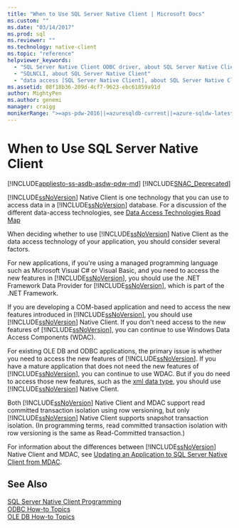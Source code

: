 ```yaml
---
title: "When to Use SQL Server Native Client | Microsoft Docs"
ms.custom: ""
ms.date: "03/14/2017"
ms.prod: sql
ms.reviewer: ""
ms.technology: native-client
ms.topic: "reference"
helpviewer_keywords: 
  - "SQL Server Native Client ODBC driver, about SQL Server Native Client ODBC driver"
  - "SQLNCLI, about SQL Server Native Client"
  - "data access [SQL Server Native Client], about SQL Server Native Client"
ms.assetid: 08f18b36-209d-4cf7-9623-ebc61859a91d
author: MightyPen
ms.author: genemi
manager: craigg
monikerRange: ">=aps-pdw-2016||=azuresqldb-current||=azure-sqldw-latest||>=sql-server-2016||=sqlallproducts-allversions||>=sql-server-linux-2017||=azuresqldb-mi-current"
---
```

# When to Use SQL Server Native Client
[!INCLUDE[appliesto-ss-asdb-asdw-pdw-md](../../includes/appliesto-ss-asdb-asdw-pdw-md.md)]
[!INCLUDE[SNAC_Deprecated](../../includes/snac-deprecated.md)]

  [!INCLUDE[ssNoVersion](../../includes/ssnoversion-md.md)] Native Client is one technology that you can use to access data in a [!INCLUDE[ssNoVersion](../../includes/ssnoversion-md.md)] database.  For a discussion of the different data-access technologies, see [Data Access Technologies Road Map](https://go.microsoft.com/fwlink/?LinkID=179186)  
  
 When deciding whether to use [!INCLUDE[ssNoVersion](../../includes/ssnoversion-md.md)] Native Client as the data access technology of your application, you should consider several factors.  
  
 For new applications, if you're using a managed programming language such as Microsoft Visual C# or Visual Basic, and you need to access the new features in [!INCLUDE[ssNoVersion](../../includes/ssnoversion-md.md)], you should use the .NET Framework Data Provider for [!INCLUDE[ssNoVersion](../../includes/ssnoversion-md.md)], which is part of the .NET Framework.  
  
 If you are developing a COM-based application and need to access the new features introduced in [!INCLUDE[ssNoVersion](../../includes/ssnoversion-md.md)], you should use [!INCLUDE[ssNoVersion](../../includes/ssnoversion-md.md)] Native Client. If you don't need access to the new features of [!INCLUDE[ssNoVersion](../../includes/ssnoversion-md.md)], you can continue to use Windows Data Access Components (WDAC).  
  
 For existing OLE DB and ODBC applications, the primary issue is whether you need to access the new features of [!INCLUDE[ssNoVersion](../../includes/ssnoversion-md.md)]. If you have a mature application that does not need the new features of [!INCLUDE[ssNoVersion](../../includes/ssnoversion-md.md)], you can continue to use WDAC. But if you do need to access those new features, such as the [xml data type](../../t-sql/xml/xml-transact-sql.md), you should use [!INCLUDE[ssNoVersion](../../includes/ssnoversion-md.md)] Native Client.  
  
 Both [!INCLUDE[ssNoVersion](../../includes/ssnoversion-md.md)] Native Client and MDAC support read committed transaction isolation using row versioning, but only [!INCLUDE[ssNoVersion](../../includes/ssnoversion-md.md)] Native Client supports snapshot transaction isolation. (In programming terms, read committed transaction isolation with row versioning is the same as Read-Committed transaction.)  
  
 For information about the differences between [!INCLUDE[ssNoVersion](../../includes/ssnoversion-md.md)] Native Client and MDAC, see [Updating an Application to SQL Server Native Client from MDAC](../../relational-databases/native-client/applications/updating-an-application-to-sql-server-native-client-from-mdac.md).  
  
## See Also  
 [SQL Server Native Client Programming](../../relational-databases/native-client/sql-server-native-client-programming.md)   
 [ODBC How-to Topics](../../relational-databases/native-client-odbc-how-to/odbc-how-to-topics.md)   
 [OLE DB How-to Topics](../../relational-databases/native-client-ole-db-how-to/ole-db-how-to-topics.md)  
  
  

